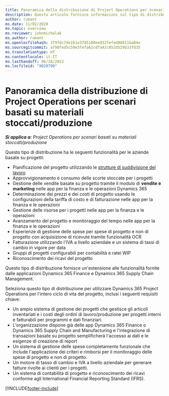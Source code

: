 ```yaml
---
title: Panoramica della distribuzione di Project Operations per scenari basati su materiali stoccati/produzione
description: Questo articolo fornisce informazioni sul tipo di distribuzione, Project Operations per scenari basati su materiali stoccati/produzione.
author: rumant
ms.date: 11/02/2020
ms.topic: overview
ms.reviewer: johnmichalak
ms.author: rumant
ms.openlocfilehash: 379fdc7de161e3795100ee932fefed88811ba84e
ms.sourcegitcommit: a798fed5c59e3fefa62cdfa42c852d529b33fd35
ms.translationtype: HT
ms.contentlocale: it-IT
ms.lasthandoff: 06/18/2022
ms.locfileid: "9028799"
---
```

# <a name="project-operations-for-stockedproduction-based-scenarios-deployment-overview"></a>Panoramica della distribuzione di Project Operations per scenari basati su materiali stoccati/produzione

_**Si applica a:** Project Operations per scenari basati su materiali stoccati/produzione_


Questo tipo di distribuzione ha le seguenti funzionalità per le aziende basate su progetti:

- Pianificazione del progetto utilizzando le [strutture di suddivisione del lavoro](work-breakdown-structures.md)
- Approvvigionamento e consumo delle scorte stoccate per i progetti
- Gestione delle vendite basate su progetto tramite il modulo di **vendite e marketing** nelle app per la finanza e le operazioni Dynamics 365
- Determinazione dei prezzi e dei costi di progetto usando le configurazioni della tariffa di costo e di fatturazione nelle app per la finanza e le operazioni
- Gestione delle risorse per i progetti nelle app per la finanza e le operazioni
- Avanzamento del progetto e monitoraggio del tempo nelle app per la finanza e le operazioni
- Esperienze di gestione delle spese per spese di progetto e non di progetto con acquisizione di ricevute tramite funzionalità OCR
- Fatturazione utilizzando l'IVA a livello aziendale e un sistema di tassi di cambio in vigore per data
- Gruppi di progetti configurabili per contabilità e ratei WIP
- Riconoscimento dei ricavi del progetto

Questo tipo di distribuzione fornisce un'estensione alle funzionalità fornite dalle applicazioni Dynamics 365 Finance e Dynamics 365 Supply Chain Management.

Seleziona questo tipo di distribuzione per utilizzare Dynamics 365 Project Operations per l'intero ciclo di vita del progetto, inclusi i seguenti requisiti chiave:

- Un ampio sistema di gestione dei progetti che gestisce gli articoli inventariati e i costi degli ordini di lavoro/produzione per progetti interni e fatturabili per programmi e dati finanziari.
- L'organizzazione dispone già delle app Dynamics 365 Finance o Dynamics 365 Supply Chain and Manufacturing e l'integrazione di transazioni basate su progetto semplificherà l'accesso ai dati e le esigenze di creazione di report
- Un sistema di gestione delle spese completamente funzionale che include l'applicazione dei criteri e rimborsi per il monitoraggio delle spese di progetto e non di progetto.
- Un motore di tasso di cambio e IVA a livello aziendale per generare fatture rivolte ai clienti per i progetti.
- Un sistema di contabilità di progetto e riconoscimento dei ricavi conforme agli International Financial Reporting Standard (IFRS).



[!INCLUDE[footer-include](../includes/footer-banner.md)]